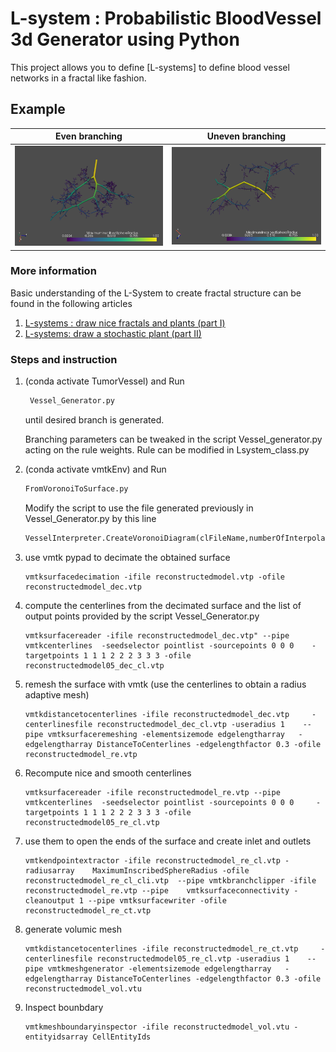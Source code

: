 # L-system : Probabilistic BloodVessel 3d Generator using Python
This project allows you to define [L-systems] to define blood vessel networks in a fractal like fashion.

## Example

Even branching            |  Uneven branching
:-------------------------:|:-------------------------:
![Alt text](Vessel_Ex3.PNG?raw=true "Blood Vessel Example") |  ![Alt text](Vessel_Ex2.PNG?raw=true "Blood Vessel Example")



### More information
Basic understanding of the L-System to create fractal structure can be found in the following articles

1. [L-systems : draw nice fractals and plants (part I)](https://medium.com/@hhtun21/l-systems-draw-your-first-fractals-139ed0bfcac2)
2. [L-systems: draw a stochastic plant (part II)](https://medium.com/@hhtun21/l-systems-draw-a-stochastic-plant-ii-f322df2ea3c5)



### Steps and instruction

1. (conda activate TumorVessel) and Run
   ```python
    Vessel_Generator.py
    ```
    until desired branch is generated.

    Branching parameters can be tweaked in the script Vessel_generator.py acting on the rule weights. Rule can be modified in Lsystem_class.py
2. (conda activate vmtkEnv) and Run 
    ```python
    FromVoronoiToSurface.py
    ```
    Modify the script to use the file generated previously in Vessel_Generator.py by this line
     ```python
     VesselInterpreter.CreateVoronoiDiagram(clFileName,numberOfInterpolationPoints,ofile="voronoiDiagram.vtp")
     ```
3. use vmtk pypad to decimate the obtained surface
    ```
    vmtksurfacedecimation -ifile reconstructedmodel.vtp -ofile  reconstructedmodel_dec.vtp
    ```
4. compute the centerlines from the decimated surface and the list of output points provided by the script Vessel_Generator.py
    ```
    vmtksurfacereader -ifile reconstructedmodel_dec.vtp" --pipe     vmtkcenterlines  -seedselector pointlist -sourcepoints 0 0 0    -targetpoints 1 1 1 2 2 2 3 3 3 -ofile reconstructedmodel05_dec_cl.vtp
    ```
5. remesh the surface with vmtk (use the centerlines to obtain a radius adaptive mesh)
    ```
    vmtkdistancetocenterlines -ifile reconstructedmodel_dec.vtp     -centerlinesfile reconstructedmodel_dec_cl.vtp -useradius 1    --pipe vmtksurfaceremeshing -elementsizemode edgelengtharray   -edgelengtharray DistanceToCenterlines -edgelengthfactor 0.3 -ofile   reconstructedmodel_re.vtp
    ```
6. Recompute nice and smooth centerlines
    ```
    vmtksurfacereader -ifile reconstructedmodel_re.vtp --pipe  vmtkcenterlines  -seedselector pointlist -sourcepoints 0 0 0     -targetpoints 1 1 1 2 2 2 3 3 3 -ofile reconstructedmodel05_re_cl.vtp
    ```
7. use them to open the ends of the surface and create inlet and outlets
    ```
    vmtkendpointextractor -ifile reconstructedmodel_re_cl.vtp -radiusarray    MaximumInscribedSphereRadius -ofile reconstructedmodel_re_cl_cli.vtp  --pipe vmtkbranchclipper -ifile reconstructedmodel_re.vtp --pipe    vmtksurfaceconnectivity -cleanoutput 1 --pipe vmtksurfacewriter -ofile     reconstructedmodel_re_ct.vtp
    ```
8. generate volumic mesh
    ```
    vmtkdistancetocenterlines -ifile reconstructedmodel_re_ct.vtp     -centerlinesfile reconstructedmodel05_re_cl.vtp -useradius 1    --pipe vmtkmeshgenerator -elementsizemode edgelengtharray   -edgelengtharray DistanceToCenterlines -edgelengthfactor 0.3 -ofile   reconstructedmodel_vol.vtu
    ```
9. Inspect bounbdary
    ```
    vmtkmeshboundaryinspector -ifile reconstructedmodel_vol.vtu -entityidsarray CellEntityIds 
    ```
    

